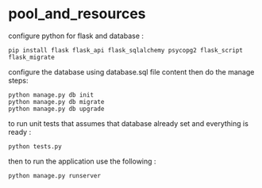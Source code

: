 # pool_and_resources

configure python for flask and database :

```
pip install flask flask_api flask_sqlalchemy psycopg2 flask_script flask_migrate
```

configure the database using database.sql file content then do the manage steps:

```
python manage.py db init
python manage.py db migrate
python manage.py db upgrade
```

to run unit tests that assumes that database already set and everything is ready : 

```
python tests.py
```

then to run the application use the following : 
```
python manage.py runserver
```

